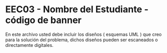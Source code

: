 # EEC03 - Nombre del Estudiante - código de banner

En este archivo usted debe incluir los diseños ( esquemas UML ) que creo para la solución del problema, dichos diseños pueden ser escaneados o directamente digitales.
